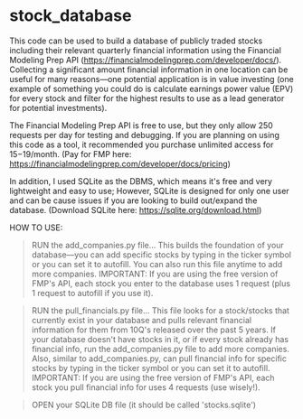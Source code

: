 # stock_database
This code can be used to build a database of publicly traded stocks including their relevant quarterly financial information using the Financial Modeling Prep API (https://financialmodelingprep.com/developer/docs/). Collecting a significant amount financial information in one location can be useful for many reasons—one potential application is in value investing (one example of something you could do is calculate earnings power value (EPV) for every stock and filter for the highest results to use as a lead generator for potential investments).

The Financial Modeling Prep API is free to use, but they only allow 250 requests per day for testing and debugging. If you are planning on using this code as a tool, it recommended you purchase unlimited access for $15-$19/month. (Pay for FMP here: https://financialmodelingprep.com/developer/docs/pricing)

In addition, I used SQLite as the DBMS, which means it's free and very lightweight and easy to use; However, SQLite is designed for only one user and can be cause issues if you are looking to build out/expand the database. (Download SQLite here: https://sqlite.org/download.html)


HOW TO USE:
  > RUN the add_companies.py file... 
  This builds the foundation of your database—you can add specific stocks by typing in the ticker symbol or you can set it to autofill.
  You can also run this file anytime to add more companies. 
  IMPORTANT: If you are using the free version of FMP's API, each stock you enter to the database uses 1 request (plus 1 request to autofill if you use it).
    
  > RUN the pull_financials.py file... 
    This file looks for a stock/stocks that currently exist in your database and pulls relevant financial information for them from 10Q's released over the past 5 years.
    If your database doesn't have stocks in it, or if every stock already has financial info, run the add_companies.py file to add more companies.
    Also, similar to add_companies.py, can pull financial info for specific stocks by typing in the ticker symbol or you can set it to autofill.
    IMPORTANT: If you are using the free version of FMP's API, each stock you pull financial info for uses 4 requests (use wisely!).
    
  > OPEN your SQLite DB file (it should be called 'stocks.sqlite')

